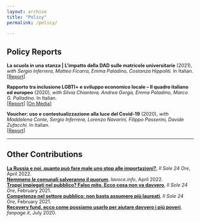 ```yaml
---
layout: archive
title: "Policy"
permalink: /policy/

---
```

## **Policy Reports**

<p style="font-size: 0.8rem"><b>La scuola in una stanza | L’impatto della DAD sulle matricole universitarie</b> (2021),<span style="font-size: 0.8rem"><i> with Sergio Inferrera, Matteo Ficarra, Emma Paladino, Costanza Hippoliti.</i> In Italian.<br>
[<a href="https://www.tortuga-econ.it/wp-content/uploads/2021/09/Tortuga-La-scuola-in-una-stanza-Settembre-2021.pdf" target="_blank">Report</a>]</span></p>

<p style="font-size: 0.8rem"><b>Rapporto tra inclusione LGBTI+ e sviluppo economico locale – Il quadro italiano ed europeo</b> (2020),<span style="font-size: 0.8rem"><i> with Silvia Chiantera, Andrea Gorga, Emma Paladino, Marco G. Palladino.</i> In Italian.<br>
[<a href="https://www.tortuga-econ.it/wp-content/uploads/2020/10/EDGE__finale.pdf" target="_blank">Report</a>] [<a href="https://lavoce.info/archives/70850/linclusivita-aiuta-a-crescere/" target="_blank">On Media</a>]</span></p>

<p style="font-size: 0.8rem"><b>Voucher: uso e contestualizzazione alla luce del Covid-19</b> (2020),<span style="font-size: 0.8rem"><i> with Maddalena Conte, Sergio Inferrera, Lorenzo Navarini, Filippo Passerini, Davide Zufacchi.</i> In Italian.<br>
[<a href="https://moodle.adaptland.it/pluginfile.php/57074/mod_resource/content/1/wp_2020_8_aa.vv..pdf" target="_blank">Report</a>]</span></p>


---
## **Other Contributions**

<p style="font-size: 0.8rem"><b><a href="https://www.econopoly.ilsole24ore.com/2022/04/11/embargo-russia-pil/?refresh_ce=1" target="_blank">La Russia e noi, quanto può fare male uno stop alle importazioni?</a></b>, <i>Il Sole 24 Ore</i>, April 2022.<br>
<b><a href="https://lavoce.info/archives/94286/nemmeno-le-comunali-salveranno-il-quorum/" target="_blank">Nemmeno le comunali salveranno il quorum</a></b>, <i>lavoce.info</i>, April 2022.<br>
<b><a href="https://www.econopoly.ilsole24ore.com/2021/02/15/impiegati-settore-pubblico-pochi/" target="_blank">Troppi impiegati nel pubblico? Falso mito. Ecco cosa non va davvero</a></b>, <i>Il Sole 24 Ore</i>, February 2021.<br>
<b><a href="https://www.econopoly.ilsole24ore.com/2021/02/05/competenze-settore-pubblico-laureati/?uuid=96_VvfFkErO" target="_blank">Competenze nel settore pubblico: non basta assumere più laureati</a></b>, <i>Il Sole 24 Ore</i>, February 2021.<br>
<b><a href="https://www.fanpage.it/economia/recovery-fund-ecco-come-possiamo-usarlo-per-aiutare-davvero-i-piu-poveri/" target="_blank">Recovery fund, ecco come possiamo usarlo per aiutare davvero i più poveri</a></b>, <i>fanpage.it</i>, July 2020.</p>
